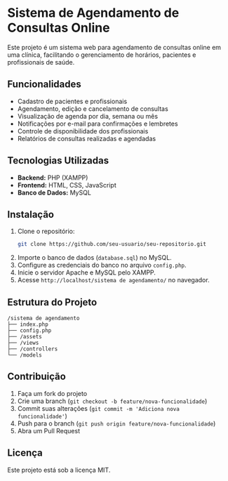 # Sistema de Agendamento de Consultas Online

Este projeto é um sistema web para agendamento de consultas online em uma clínica, facilitando o gerenciamento de horários, pacientes e profissionais de saúde.

## Funcionalidades

- Cadastro de pacientes e profissionais
- Agendamento, edição e cancelamento de consultas
- Visualização de agenda por dia, semana ou mês
- Notificações por e-mail para confirmações e lembretes
- Controle de disponibilidade dos profissionais
- Relatórios de consultas realizadas e agendadas

## Tecnologias Utilizadas

- **Backend:** PHP (XAMPP)
- **Frontend:** HTML, CSS, JavaScript
- **Banco de Dados:** MySQL

## Instalação

1. Clone o repositório:
    ```bash
    git clone https://github.com/seu-usuario/seu-repositorio.git
    ```
2. Importe o banco de dados (`database.sql`) no MySQL.
3. Configure as credenciais do banco no arquivo `config.php`.
4. Inicie o servidor Apache e MySQL pelo XAMPP.
5. Acesse `http://localhost/sistema de agendamento/` no navegador.

## Estrutura do Projeto

```
/sistema de agendamento
├── index.php
├── config.php
├── /assets
├── /views
├── /controllers
└── /models
```

## Contribuição

1. Faça um fork do projeto
2. Crie uma branch (`git checkout -b feature/nova-funcionalidade`)
3. Commit suas alterações (`git commit -m 'Adiciona nova funcionalidade'`)
4. Push para o branch (`git push origin feature/nova-funcionalidade`)
5. Abra um Pull Request

## Licença

Este projeto está sob a licença MIT.
